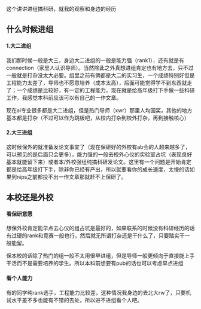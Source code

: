 这个讲讲进组搞科研，就我的观察和身边的经历

## 什么时候进组

#### 1.大二进组

我们那时候一般是大三，身边大二进组的一般是能力强（rank1），还有就是有connection（家里人认识导师）。当然除此之外真想进组肯定也有地方去，只不过一般就是打杂没太大必要。组里之前有俩都是大二的实习生，一个成绩特别好但是工程能力太差了，导师也不愿意培养（成本太高），后面可能觉得学不到东西就走了；一个成绩是比较好，有一定的工程能力，现在就是给高年级打下手做一些科研工作，我感觉本科前应该可以有自己的一作文章。

现在ai专业很多都是大二进组，但是热门导师（xwr）那里人均国奖，其他的地方基本都是打杂（不过可以作为跳板吧，从校内打杂到校外打杂，再到接触核心）

#### 2.大三进组

这时候保外的就准备发论文事宜了（现在保研好的外校有ab会的人越来越多了，可以预见的是后面只会更多），能力强的一般去校外心仪的实验室占坑（表现良好基本就能留下来）或者本/外校强组纯搞科研发论文。这里有一个问题是开始肯定都是给高年级打下手，除非你已经有产出，所以就要看你的成长速度，太慢的话如果到nips之前都投不出一作文章那就赶不上保研了。

## 本校还是外校

#### 看保研意愿

想保外校肯定能早点去心仪的组占坑是最好的，如果联系的时候没有科研经历的话有过硬的rank和竞赛一般也行，然后就无所谓打杂还是干什么了，只要踏实干一般能留。

保本校的话除了热门的组一般不太用很早进组，但是导师一般更倾向于直接能上手干活而不是需要培养的学生。所以本科前想要有pub的话也可以考虑早点进组

#### 看个人能力

有的同学纯rank选手，工程能力比较差，这种情况我身边的去北大rw了，只要机试水平差不多也能有不错的去处，所以进不进组看个人吧。
